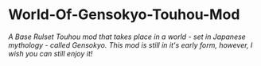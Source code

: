 # World-Of-Gensokyo-Touhou-Mod
*A Base Rulset Touhou mod that takes place in a world - set in Japanese mythology - called Gensokyo. This mod is still in it's early form, however, I wish you can still enjoy it!*
